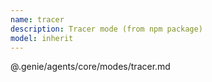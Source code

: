 ```yaml
---
name: tracer
description: Tracer mode (from npm package)
model: inherit
---
```


@.genie/agents/core/modes/tracer.md
